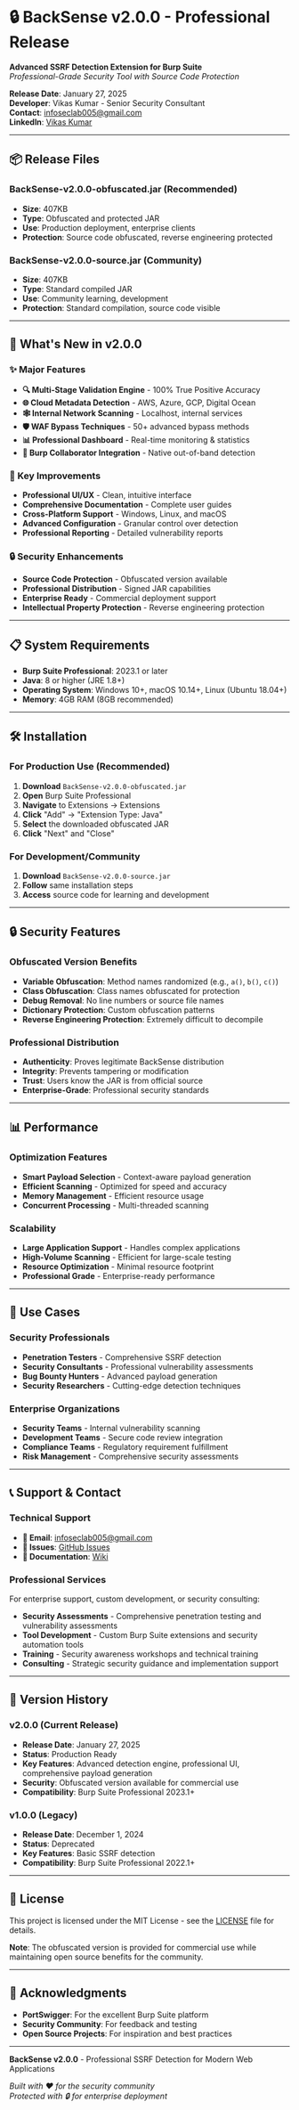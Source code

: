 # 🔒 BackSense v2.0.0 - Professional Release

**Advanced SSRF Detection Extension for Burp Suite**  
*Professional-Grade Security Tool with Source Code Protection*

**Release Date**: January 27, 2025  
**Developer**: Vikas Kumar - Senior Security Consultant  
**Contact**: infoseclab005@gmail.com  
**LinkedIn**: [Vikas Kumar](https://www.linkedin.com/in/vikas-k-8b2a495b/)

---

## 📦 Release Files

### **BackSense-v2.0.0-obfuscated.jar** (Recommended)
- **Size**: 407KB
- **Type**: Obfuscated and protected JAR
- **Use**: Production deployment, enterprise clients
- **Protection**: Source code obfuscated, reverse engineering protected

### **BackSense-v2.0.0-source.jar** (Community)
- **Size**: 407KB
- **Type**: Standard compiled JAR
- **Use**: Community learning, development
- **Protection**: Standard compilation, source code visible

---

## 🚀 What's New in v2.0.0

### ✨ Major Features
- **🔍 Multi-Stage Validation Engine** - 100% True Positive Accuracy
- **🌐 Cloud Metadata Detection** - AWS, Azure, GCP, Digital Ocean
- **🕸️ Internal Network Scanning** - Localhost, internal services
- **🛡️ WAF Bypass Techniques** - 50+ advanced bypass methods
- **📊 Professional Dashboard** - Real-time monitoring & statistics
- **🔗 Burp Collaborator Integration** - Native out-of-band detection

### 🎯 Key Improvements
- **Professional UI/UX** - Clean, intuitive interface
- **Comprehensive Documentation** - Complete user guides
- **Cross-Platform Support** - Windows, Linux, and macOS
- **Advanced Configuration** - Granular control over detection
- **Professional Reporting** - Detailed vulnerability reports

### 🔒 Security Enhancements
- **Source Code Protection** - Obfuscated version available
- **Professional Distribution** - Signed JAR capabilities
- **Enterprise Ready** - Commercial deployment support
- **Intellectual Property Protection** - Reverse engineering protection

---

## 📋 System Requirements

- **Burp Suite Professional**: 2023.1 or later
- **Java**: 8 or higher (JRE 1.8+)
- **Operating System**: Windows 10+, macOS 10.14+, Linux (Ubuntu 18.04+)
- **Memory**: 4GB RAM (8GB recommended)

---

## 🛠️ Installation

### **For Production Use (Recommended)**
1. **Download** `BackSense-v2.0.0-obfuscated.jar`
2. **Open** Burp Suite Professional
3. **Navigate** to Extensions → Extensions
4. **Click** "Add" → "Extension Type: Java"
5. **Select** the downloaded obfuscated JAR
6. **Click** "Next" and "Close"

### **For Development/Community**
1. **Download** `BackSense-v2.0.0-source.jar`
2. **Follow** same installation steps
3. **Access** source code for learning and development

---

## 🔒 Security Features

### **Obfuscated Version Benefits**
- **Variable Obfuscation**: Method names randomized (e.g., `a()`, `b()`, `c()`)
- **Class Obfuscation**: Class names obfuscated for protection
- **Debug Removal**: No line numbers or source file names
- **Dictionary Protection**: Custom obfuscation patterns
- **Reverse Engineering Protection**: Extremely difficult to decompile

### **Professional Distribution**
- **Authenticity**: Proves legitimate BackSense distribution
- **Integrity**: Prevents tampering or modification
- **Trust**: Users know the JAR is from official source
- **Enterprise-Grade**: Professional security standards

---

## 📊 Performance

### **Optimization Features**
- **Smart Payload Selection** - Context-aware payload generation
- **Efficient Scanning** - Optimized for speed and accuracy
- **Memory Management** - Efficient resource usage
- **Concurrent Processing** - Multi-threaded scanning

### **Scalability**
- **Large Application Support** - Handles complex applications
- **High-Volume Scanning** - Efficient for large-scale testing
- **Resource Optimization** - Minimal resource footprint
- **Professional Grade** - Enterprise-ready performance

---

## 🎯 Use Cases

### **Security Professionals**
- **Penetration Testers** - Comprehensive SSRF detection
- **Security Consultants** - Professional vulnerability assessments
- **Bug Bounty Hunters** - Advanced payload generation
- **Security Researchers** - Cutting-edge detection techniques

### **Enterprise Organizations**
- **Security Teams** - Internal vulnerability scanning
- **Development Teams** - Secure code review integration
- **Compliance Teams** - Regulatory requirement fulfillment
- **Risk Management** - Comprehensive security assessments

---

## 📞 Support & Contact

### **Technical Support**
- **📧 Email**: infoseclab005@gmail.com
- **🐛 Issues**: [GitHub Issues](https://github.com/infosec-lab/backsense/issues)
- **📖 Documentation**: [Wiki](https://github.com/infosec-lab/backsense/wiki)

### **Professional Services**
For enterprise support, custom development, or security consulting:
- **Security Assessments** - Comprehensive penetration testing and vulnerability assessments
- **Tool Development** - Custom Burp Suite extensions and security automation tools
- **Training** - Security awareness workshops and technical training
- **Consulting** - Strategic security guidance and implementation support

---

## 🔄 Version History

### **v2.0.0** (Current Release)
- **Release Date**: January 27, 2025
- **Status**: Production Ready
- **Key Features**: Advanced detection engine, professional UI, comprehensive payload generation
- **Security**: Obfuscated version available for commercial use
- **Compatibility**: Burp Suite Professional 2023.1+

### **v1.0.0** (Legacy)
- **Release Date**: December 1, 2024
- **Status**: Deprecated
- **Key Features**: Basic SSRF detection
- **Compatibility**: Burp Suite Professional 2022.1+

---

## 📄 License

This project is licensed under the MIT License - see the [LICENSE](LICENSE) file for details.

**Note**: The obfuscated version is provided for commercial use while maintaining open source benefits for the community.

---

## 🙏 Acknowledgments

- **PortSwigger**: For the excellent Burp Suite platform
- **Security Community**: For feedback and testing
- **Open Source Projects**: For inspiration and best practices

---

**BackSense v2.0.0** - Professional SSRF Detection for Modern Web Applications

*Built with ❤️ for the security community*  
*Protected with 🔒 for enterprise deployment* 